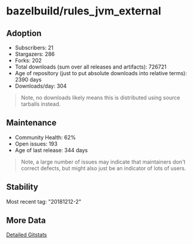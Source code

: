 # bazelbuild/rules_jvm_external

## Adoption

- Subscribers: 21
- Stargazers: 286
- Forks: 202
- Total downloads (sum over all releases and artifacts): 726721
- Age of repository (just to put absolute downloads into relative terms): 2390 days
- Downloads/day: 304

> Note, no downloads likely means this is distributed using source tarballs instead.

## Maintenance

- Community Health: 62%
- Open issues: 193
- Age of last release: 344 days

> Note, a large number of issues may indicate that maintainers don't correct defects, but might also
> just be an indicator of lots of users.

## Stability

Most recent tag: "20181212-2"

## More Data

[Detailed Gitstats](/bazel-catalog/gitstats/bazelbuild/rules_jvm_external)

